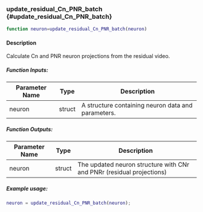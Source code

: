 ### update_residual_Cn_PNR_batch {#update_residual_Cn_PNR_batch}

```matlab
function neuron=update_residual_Cn_PNR_batch(neuron)
```

#### Description
Calculate Cn and PNR neuron projections from the residual video.

##### Function Inputs:
| Parameter Name | Type   | Description          |
|---------------|--------|----------------------|
| neuron        | struct | A structure containing neuron data and parameters.|

##### Function Outputs:
| Parameter Name | Type   | Description          |
|---------------|--------|----------------------|
| neuron        | struct | The updated neuron structure with CNr and PNRr (residual projections) |

##### Example usage:
```matlab
neuron = update_residual_Cn_PNR_batch(neuron);
```